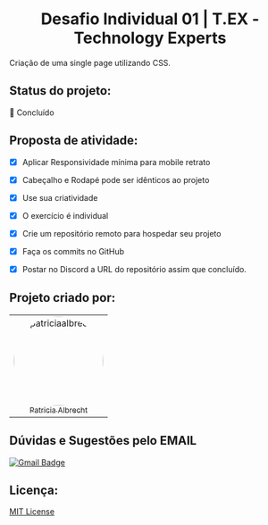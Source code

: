 <h1 align="center">Desafio Individual 01 | T.EX - Technology Experts</h1>

Criação de uma single page utilizando CSS.

## Status do projeto:
:dart: Concluído

## Proposta de atividade:

- [x] Aplicar Responsividade mínima para mobile retrato
- [x] Cabeçalho e Rodapé pode ser idênticos ao projeto
- [x] Use sua criatividade
- [x] O exercício é individual
- [x] Crie um repositório remoto para hospedar seu projeto
- [x] Faça os commits no GitHub
- [x] Postar no Discord a URL do repositório assim que concluído.
  

## Projeto criado por:
<table>
<tr>
<td align="center"><a href="https://github.com/patricialbrecht">
<img style="border-radius: 60%;" src="https://avatars.githubusercontent.com/u/112594904?v=4" width="160px;" alt="patriciaalbrecht"/><br/> 
<sub>Patricia Albrecht</sub> </a>
<br/>
<a href="https://github.com/patricialbrecht"></a>
</td>
</tr>
</table>

## Dúvidas e Sugestões pelo EMAIL
[![Gmail Badge](https://img.shields.io/badge/-pa.albrechtcoutinho@gmail.com-c14438?style=flat-square&logo=Gmail&logoColor=white&link=mailto:pa.albrechtcoutinho@gmail.com)](mailto:pa.albrechtcoutinho@gmail.com)


## Licença:
[MIT License ](https://choosealicense.com/licenses/mit/)